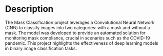 # Description
The Mask Classification project leverages a Convolutional Neural Network (CNN) to classify images into two categories: with a mask and without a mask. 
The model was developed to provide an automated solution for monitoring mask compliance, crucial in scenarios such as the COVID-19 pandemic. 
This project highlights the effectiveness of deep learning models in binary image classification tasks.


